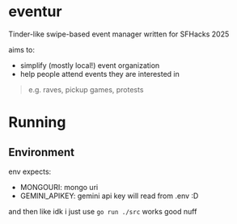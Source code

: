 # eventur
Tinder-like swipe-based event manager written for SFHacks 2025

aims to: 
- simplify (mostly local!) event organization 
- help people attend events they are interested in
> e.g. raves, pickup games, protests

# Running

## Environment
env expects:
- MONGOURI: mongo uri
- GEMINI_APIKEY: gemini api key
will read from .env :D

and then like idk i just use ``go run ./src`` works good nuff


